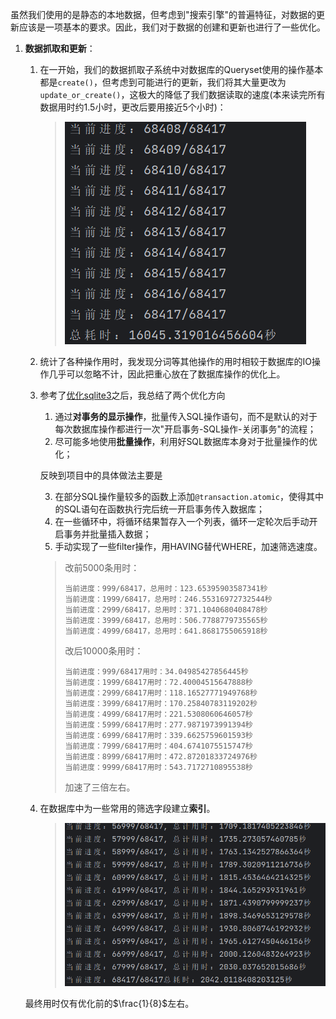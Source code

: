 虽然我们使用的是静态的本地数据，但考虑到"搜索引擎"的普遍特征，对数据的更新应该是一项基本的要求。因此，我们对于数据的创建和更新也进行了一些优化。

1. **数据抓取和更新**：

   1. 在一开始，我们的数据抓取子系统中对数据库的Queryset使用的操作基本都是`create()`，但考虑到可能进行的更新，我们将其大量更改为`update_or_create()`，这极大的降低了我们数据读取的速度(本来读完所有数据用时约1.5小时，更改后要用接近5个小时)：

      > ![](.\pic\154539f60afffe37484adfed07f1d9c4_MD5.png)

   2. 统计了各种操作用时，我发现分词等其他操作的用时相较于数据库的IO操作几乎可以忽略不计，因此把重心放在了数据库操作的优化上。

   3. 参考了[优化sqlite3](/附/优化sqlite3/)之后，我总结了两个优化方向

      1. 通过**对事务的显示操作**，批量传入SQL操作语句，而不是默认的对于每次数据库操作都进行一次"开启事务-SQL操作-关闭事务"的流程；
      2. 尽可能多地使用**批量操作**，利用好SQL数据库本身对于批量操作的优化；

      反映到项目中的具体做法主要是

      3. 在部分SQL操作量较多的函数上添加`@transaction.atomic`，使得其中的SQL语句在函数执行完后统一开启事务传入数据库；
      4. 在一些循环中，将循环结果暂存入一个列表，循环一定轮次后手动开启事务并批量插入数据；
      5. 手动实现了一些filter操作，用HAVING替代WHERE，加速筛选速度。

      > 改前5000条用时：
      >
      > ```
      > 当前进度：999/68417，总用时：123.65395903587341秒
      > 当前进度：1999/68417，总用时：246.55316972732544秒
      > 当前进度：2999/68417，总用时：371.1040680408478秒
      > 当前进度：3999/68417，总用时：506.7788779735565秒
      > 当前进度：4999/68417，总用时：641.8681755065918秒
      > ```
      >
      > 改后10000条用时：
      >
      > ```
      > 当前进度：999/68417用时：34.04985427856445秒
      > 当前进度：1999/68417用时：72.40004515647888秒
      > 当前进度：2999/68417用时：118.16527771949768秒
      > 当前进度：3999/68417用时：170.25840783119202秒
      > 当前进度：4999/68417用时：221.5308060646057秒
      > 当前进度：5999/68417用时：277.9871973991394秒
      > 当前进度：6999/68417用时：339.6625759601593秒
      > 当前进度：7999/68417用时：404.6741075515747秒
      > 当前进度：8999/68417用时：472.87201833724976秒
      > 当前进度：9999/68417用时：543.7172710895538秒
      > ```
      >
      > 加速了三倍左右。

   4. 在数据库中为一些常用的筛选字段建立**索引**。

      > ![](.\pic\76d98faade2f6beb28b5a55cdddee671_MD5.png)

   最终用时仅有优化前的$\frac{1}{8}$左右。